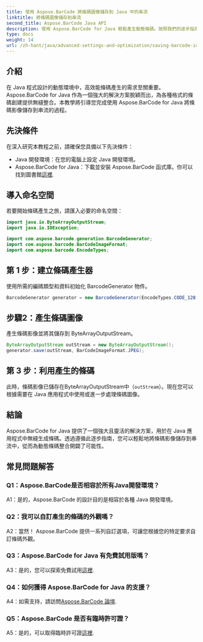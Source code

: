 ```yaml
---
title: 使用 Aspose.BarCode 將條碼圖像儲存到 Java 中的串流
linktitle: 將條碼圖像儲存到串流
second_title: Aspose.BarCode Java API
description: 使用 Aspose.BarCode for Java 輕鬆產生動態條碼。按照我們的逐步指南將條碼圖像儲存到流中。
type: docs
weight: 14
url: /zh-hant/java/advanced-settings-and-optimization/saving-barcode-image-streams/
---
```

## 介紹

在 Java 程式設計的動態環境中，高效能條碼產生的需求至關重要。 Aspose.BarCode for Java 作為一個強大的解決方案脫穎而出，為各種格式的條碼創建提供無縫整合。本教學將引導您完成使用 Aspose.BarCode for Java 將條碼影像儲存到串流的過程。

## 先決條件

在深入研究本教程之前，請確保您具備以下先決條件：

- Java 開發環境：在您的電腦上設定 Java 開發環境。
- Aspose.BarCode for Java：下載並安裝 Aspose.BarCode 函式庫。你可以找到圖書館[這裡](https://releases.aspose.com/barcode/java/).

## 導入命名空間

若要開始條碼產生之旅，請匯入必要的命名空間：

```java
import java.io.ByteArrayOutputStream;
import java.io.IOException;

import com.aspose.barcode.generation.BarcodeGenerator;
import com.aspose.barcode.BarCodeImageFormat;
import com.aspose.barcode.EncodeTypes;
```

## 第 1 步：建立條碼產生器

使用所需的編碼類型和資料初始化 BarcodeGenerator 物件。

```java
BarcodeGenerator generator = new BarcodeGenerator(EncodeTypes.CODE_128, "123456");
```

## 步驟2：產生條碼圖像

產生條碼影像並將其儲存到 ByteArrayOutputStream。

```java
ByteArrayOutputStream outStream = new ByteArrayOutputStream();
generator.save(outStream, BarCodeImageFormat.JPEG);
```

## 第 3 步：利用產生的條碼

此時，條碼影像已儲存在ByteArrayOutputStream中（`outStream`）。現在您可以根據需要在 Java 應用程式中使用或進一步處理條碼圖像。

## 結論

Aspose.BarCode for Java 提供了一個強大且靈活的解決方案，用於在 Java 應用程式中無縫生成條碼。透過遵循此逐步指南，您可以輕鬆地將條碼影像儲存到串流中，從而為動態條碼整合開闢了可能性。

## 常見問題解答

### Q1：Aspose.BarCode是否相容於所有Java開發環境？

A1：是的，Aspose.BarCode 的設計目的是相容於各種 Java 開發環境。

### Q2：我可以自訂產生的條碼的外觀嗎？

A2：當然！ Aspose.BarCode 提供一系列自訂選項，可讓您根據您的特定要求自訂條碼外觀。

### Q3：Aspose.BarCode for Java 有免費試用版嗎？

 A3：是的，您可以探索免費試用[這裡](https://releases.aspose.com/).

### Q4：如何獲得 Aspose.BarCode for Java 的支援？

A4：如需支持，請訪問[Aspose.BarCode 論壇](https://forum.aspose.com/c/barcode/13).

### Q5：Aspose.BarCode 是否有臨時許可證？

 A5：是的，可以取得臨時許可證[這裡](https://purchase.aspose.com/temporary-license/).